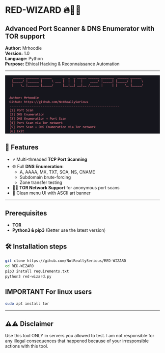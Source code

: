 # RED-WIZARD 🔥🧙‍♂️  
## Advanced Port Scanner & DNS Enumerator with TOR support

**Author:** Mrhoodie  
**Version:** 1.0  
**Language:** Python  
**Purpose:** Ethical Hacking & Reconnaissance Automation  

---

<img src=red-wizard.png>

## 🧠 Features

- ⚡ Multi-threaded **TCP Port Scanning**
- 🌐 Full **DNS Enumeration**:
  - A, AAAA, MX, TXT, SOA, NS, CNAME
  - Subdomain brute-forcing
  - Zone transfer testing
- 🕵️‍♂️ **TOR Network Support** for anonymous port scans
- 🧩 Clean menu UI with ASCII art banner

---

## Prerequisites
- **TOR**
- **Python3 & pip3** (Better use the latest version)

## 🛠️ Installation steps
```bash
git clone https://gihub.com/NotReallySerious/RED-WIZARD
cd RED-WIZARD
pip3 install requirements.txt
python3 red-wizard.py
```
## IMPORTANT For linux users
```bash
sudo apt install tor
```
---

## ⚠️⚠️ Disclaimer 
Use this tool ONLY in servers you allowed to test. I am not responsible for any illegal consequences that happened because of your irresponsible actions with this tool.


